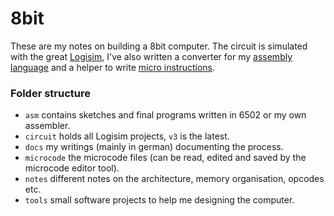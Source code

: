 # 8bit

These are my notes on building a 8bit computer. The circuit is simulated with the great [Logisim](http://www.cburch.com/logisim/de/), I've also written a converter for my [assembly language](https://github.com/adzialocha/8bit/blob/master/tools/assembler/assembler.c) and a helper to write [micro instructions](https://github.com/adzialocha/8bit/blob/master/tools/microcode-editor/microcode-editor.html).

### Folder structure

* `asm` contains sketches and final programs written in 6502 or my own assembler.
* `circuit` holds all Logisim projects, `v3` is the latest.
* `docs` my writings (mainly in german) documenting the process.
* `microcode` the microcode files (can be read, edited and saved by the microcode editor tool).
* `notes` different notes on the architecture, memory organisation, opcodes etc.
* `tools` small software projects to help me designing the computer.
